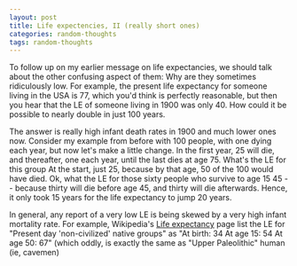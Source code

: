 ```yaml
---
layout: post
title: Life expectencies, II (really short ones)
categories: random-thoughts
tags: random-thoughts
---
```


  
To follow up on my earlier message on life expectancies, we should talk about the other confusing aspect of them:  Why are they sometimes ridiculously low.  For example, the present life expectancy for someone living in the USA is 77, which you'd think is perfectly reasonable, but then you hear that the LE of someone living in 1900 was only 40.  How could it be possible to nearly double in just 100 years.

The answer is really high infant death rates in 1900 and much lower ones now.  Consider my example from before with 100 people, with one dying each year, but now let's make a little change.  In the first year, 25 will die, and thereafter, one each year, until the last dies at age 75.  What's the LE for this group   At the start, just 25, because by that age, 50 of the 100 would have died.  Ok, what the LE for those sixty people who survive to age 15   45 -- because thirty will die before age 45, and thirty will die afterwards. Hence, it only took 15 years for the life expectancy to jump 20 years.

In general, any report of a very low LE is being skewed by a very high infant mortality rate.  For example, Wikipedia's [Life expectancy](http://en.wikipedia.org/wiki/Life_expectancy) page list the LE for  "Present day 'non-civilized' native groups" as "At birth: 34 At age 15: 54 At age 50: 67"  (which oddly, is exactly the same as "Upper Paleolithic" human (ie, cavemen)
